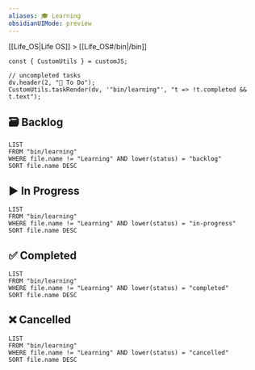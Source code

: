 ```yaml
---
aliases: 🎓 Learning
obsidianUIMode: preview
---
```


[[Life_OS|Life OS]] > [[Life_OS#/bin|/bin]]

<!-- Learning: Courses & learning workshops. The learning template is generated when you create a new note from this page. -->

```dataviewjs
const { CustomUtils } = customJS;

// uncompleted tasks
dv.header(2, "🔄 To Do");
CustomUtils.taskRender(dv, '"bin/learning"', "t => !t.completed && t.text");
```

## 🗃️ Backlog

<!-- Backlog: Lists courses in backlog with most recent at the top. -->

```dataview
LIST
FROM "bin/learning"
WHERE file.name != "Learning" AND lower(status) = "backlog"
SORT file.name DESC
```

## ▶️ In Progress

```dataview
LIST
FROM "bin/learning"
WHERE file.name != "Learning" AND lower(status) = "in-progress"
SORT file.name DESC
```

## ✅ Completed

```dataview
LIST
FROM "bin/learning"
WHERE file.name != "Learning" AND lower(status) = "completed"
SORT file.name DESC
```

## ❌ Cancelled

```dataview
LIST
FROM "bin/learning"
WHERE file.name != "Learning" AND lower(status) = "cancelled"
SORT file.name DESC
```
